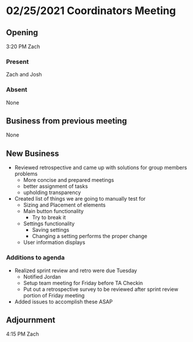 # 02/25/2021 Coordinators Meeting

## Opening
3:20 PM Zach

### Present
Zach and Josh

### Absent
None

## Business from previous meeting
None

## New Business
- Reviewed retrospective and came up with solutions for group members problems
	- More concise and prepared meetings
	- better assignment of tasks
	- upholding transparency
- Created list of things we are going to manually test for
	- Sizing and Placement of elements
	- Main button functionality
		- Try to break it
	- Settings functionality
		- Saving settings
		- Changing a setting performs the proper change
	- User information displays

### Additions to agenda
- Realized sprint review and retro were due Tuesday
	- Notified Jordan
	- Setup team meeting for Friday before TA Checkin
	- Put out a retrospective survey to be reviewed after sprint review portion of Friday meeting
- Added issues to accomplish these ASAP

## Adjournment
4:15 PM Zach
